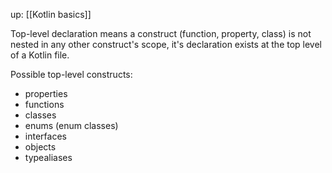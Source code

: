 up: [[Kotlin basics]]

Top-level declaration means a construct (function, property, class) is not nested in any other construct's scope, it's declaration exists at the top level of a Kotlin file.

Possible top-level constructs:

- properties
- functions
- classes
- enums (enum classes)
- interfaces
- objects
- typealiases